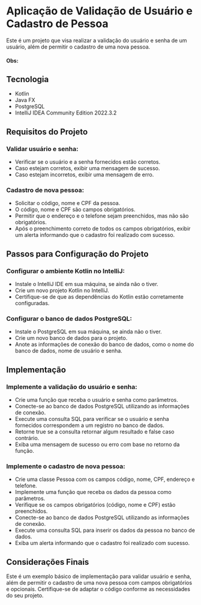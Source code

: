 # Aplicação de Validação de Usuário e Cadastro de Pessoa

Este é um projeto que visa realizar a validação do usuário e senha 
de um usuário, além de permitir o cadastro de uma nova pessoa.

#### Obs: 


## Tecnologia
* Kotlin
* Java FX
* PostgreSQL
* IntelliJ IDEA Community Edition 2022.3.2

## Requisitos do Projeto
### Validar usuário e senha:
* Verificar se o usuário e a senha fornecidos estão corretos.
* Caso estejam corretos, exibir uma mensagem de sucesso.
* Caso estejam incorretos, exibir uma mensagem de erro.
### Cadastro de nova pessoa:
* Solicitar o código, nome e CPF da pessoa.
* O código, nome e CPF são campos obrigatórios.
* Permitir que o endereço e o telefone sejam preenchidos, mas não são obrigatórios.
* Após o preenchimento correto de todos os campos obrigatórios, exibir um alerta informando que o cadastro foi realizado com sucesso.

## Passos para Configuração do Projeto
### Configurar o ambiente Kotlin no IntelliJ:
* Instale o IntelliJ IDE em sua máquina, se ainda não o tiver.
* Crie um novo projeto Kotlin no IntelliJ.
* Certifique-se de que as dependências do Kotlin estão corretamente configuradas.
### Configurar o banco de dados PostgreSQL:
* Instale o PostgreSQL em sua máquina, se ainda não o tiver.
* Crie um novo banco de dados para o projeto.
* Anote as informações de conexão do banco de dados, como o nome do banco de dados, nome de usuário e senha.

## Implementação
### Implemente a validação do usuário e senha:
* Crie uma função que receba o usuário e senha como parâmetros.
* Conecte-se ao banco de dados PostgreSQL utilizando as informações de conexão.
* Execute uma consulta SQL para verificar se o usuário e senha fornecidos correspondem a um registro no banco de dados.
* Retorne true se a consulta retornar algum resultado e false caso contrário.
* Exiba uma mensagem de sucesso ou erro com base no retorno da função.
### Implemente o cadastro de nova pessoa:
* Crie uma classe Pessoa com os campos código, nome, CPF, endereço e telefone.
* Implemente uma função que receba os dados da pessoa como parâmetros.
* Verifique se os campos obrigatórios (código, nome e CPF) estão preenchidos.
* Conecte-se ao banco de dados PostgreSQL utilizando as informações de conexão.
* Execute uma consulta SQL para inserir os dados da pessoa no banco de dados.
* Exiba um alerta informando que o cadastro foi realizado com sucesso.

## Considerações Finais
Este é um exemplo básico de implementação para validar usuário e senha, além de permitir o cadastro de uma nova pessoa com campos obrigatórios e opcionais. Certifique-se de adaptar o código conforme as necessidades do seu projeto.




